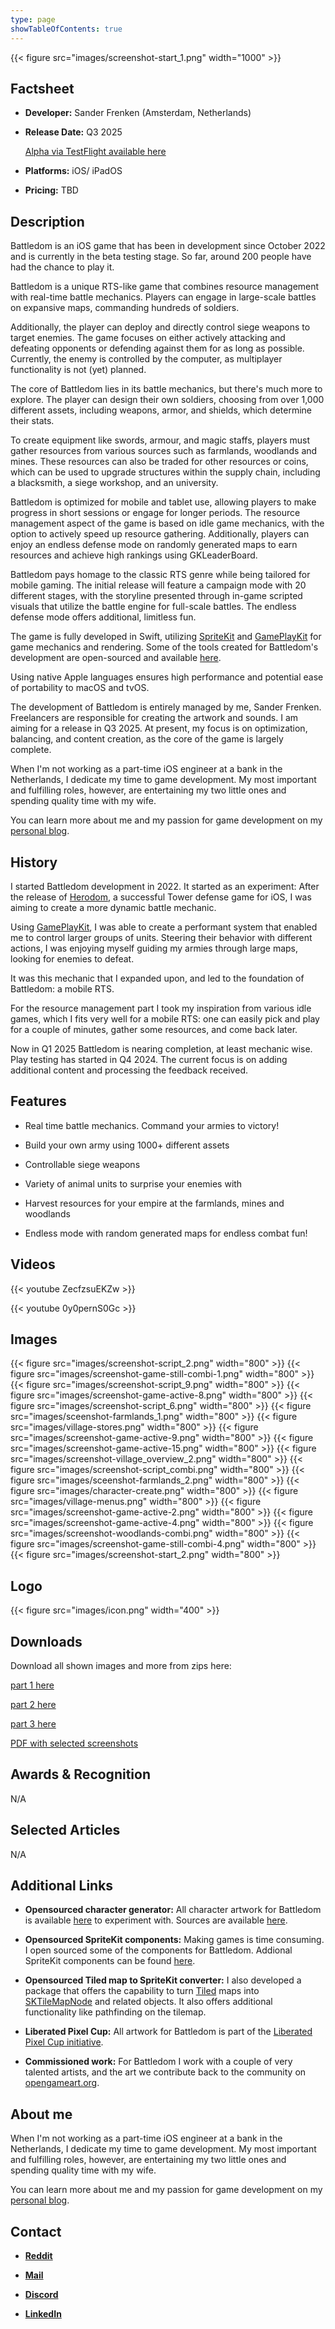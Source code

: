 ```yaml
---
type: page
showTableOfContents: true
---
```


{{< figure src="images/screenshot-start_1.png" width="1000" >}}

## Factsheet

- **Developer:** Sander Frenken (Amsterdam, Netherlands)

- **Release Date:** Q3 2025

    [Alpha via TestFlight available here](https://testflight.apple.com/join/IsXcGtGR)

- **Platforms:** iOS/ iPadOS

- **Pricing:** TBD

## Description

Battledom is an iOS game that has been in development since October 2022 and is currently in the beta testing stage. 
So far, around 200 people have had the chance to play it.

Battledom is a unique RTS-like game that combines resource management with real-time battle mechanics. Players can engage in large-scale battles on expansive maps, commanding hundreds of soldiers. 

Additionally, the player can deploy and directly control siege weapons to target enemies. The game focuses on either actively attacking and defeating opponents or defending against them for as long as possible. 
Currently, the enemy is controlled by the computer, as multiplayer functionality is not (yet) planned.

The core of Battledom lies in its battle mechanics, but there's much more to explore. The player can design their own soldiers, choosing from over 1,000 different assets, including weapons, armor, and shields, which determine their stats. 

To create equipment like swords, armour, and magic staffs, players must gather resources from various sources such as farmlands, woodlands and mines. These resources can also be traded for other resources or coins, which can be used to upgrade structures within the supply chain, including a blacksmith, a siege workshop, and an university.

Battledom is optimized for mobile and tablet use, allowing players to make progress in short sessions or engage for longer periods. The resource management aspect of the game is based on idle game mechanics, with the option to actively speed up resource gathering. Additionally, players can enjoy an endless defense mode on randomly generated maps to earn resources and achieve high rankings using GKLeaderBoard.

Battledom pays homage to the classic RTS genre while being tailored for mobile gaming. The initial release will feature a campaign mode with 20 different stages, with the storyline presented through in-game scripted visuals that utilize the battle engine for full-scale battles. The endless defense mode offers additional, limitless fun.

The game is fully developed in Swift, utilizing [SpriteKit](https://developer.apple.com/documentation/spritekit/) and [GamePlayKit](https://developer.apple.com/documentation/gameplaykit) for game mechanics and rendering. Some of the tools created for Battledom's development are open-sourced and available [here](https://sanderfrenken.github.io/battledom-site/presskit/#selected-articles).

Using native Apple languages ensures high performance and potential ease of portability to macOS and tvOS.

The development of Battledom is entirely managed by me, Sander Frenken. Freelancers are responsible for creating the artwork and sounds. I am aiming for a release in Q3 2025. At present, my focus is on optimization, balancing, and content creation, as the core of the game is largely complete.

When I'm not working as a part-time iOS engineer at a bank in the Netherlands, I dedicate my time to game development. My most important and fulfilling roles, however, are entertaining my two little ones and spending quality time with my wife.

You can learn more about me and my passion for game development on my [personal blog](https://sanderfrenken.github.io/dev-blog).

## History

I started Battledom development in 2022. It started as an experiment: After the release of [Herodom](https://apps.apple.com/us/app/herodom/id1371997444), a successful Tower defense game for iOS, I was aiming to create a more dynamic battle mechanic. 

Using [GamePlayKit](https://developer.apple.com/documentation/gameplaykit), I was able to create a performant system that enabled me to control larger groups of units. Steering their behavior with different actions, I was enjoying myself guiding my armies through large maps, looking for enemies to defeat.

It was this mechanic that I expanded upon, and led to the foundation of Battledom: a mobile RTS.

For the resource management part I took my inspiration from various idle games, which I fits very well for a mobile RTS: one can easily pick and play for a couple of minutes, gather some resources, and come back later.

Now in Q1 2025 Battledom is nearing completion, at least mechanic wise. Play testing has started in Q4 2024. The current focus is on adding additional content and processing the feedback received.

## Features

- Real time battle mechanics. Command your armies to victory!

- Build your own army using 1000+ different assets

- Controllable siege weapons

- Variety of animal units to surprise your enemies with

- Harvest resources for your empire at the farmlands, mines and woodlands

- Endless mode with random generated maps for endless combat fun!

## Videos

{{< youtube ZecfzsuEKZw >}}

{{< youtube 0y0pernS0Gc >}}

## Images

{{< figure src="images/screenshot-script_2.png" width="800" >}}
{{< figure src="images/screenshot-game-still-combi-1.png" width="800" >}}
{{< figure src="images/screenshot-script_9.png" width="800" >}}
{{< figure src="images/screenshot-game-active-8.png" width="800" >}}
{{< figure src="images/screenshot-script_6.png" width="800" >}}
{{< figure src="images/sceenshot-farmlands_1.png" width="800" >}}
{{< figure src="images/village-stores.png" width="800" >}}
{{< figure src="images/screenshot-game-active-9.png" width="800" >}}
{{< figure src="images/screenshot-game-active-15.png" width="800" >}}
{{< figure src="images/screenshot-village_overview_2.png" width="800" >}}
{{< figure src="images/screenshot-script_combi.png" width="800" >}}
{{< figure src="images/sceenshot-farmlands_2.png" width="800" >}}
{{< figure src="images/character-create.png" width="800" >}}
{{< figure src="images/village-menus.png" width="800" >}}
{{< figure src="images/screenshot-game-active-2.png" width="800" >}}
{{< figure src="images/screenshot-game-active-4.png" width="800" >}}
{{< figure src="images/screenshot-woodlands-combi.png" width="800" >}}
{{< figure src="images/screenshot-game-still-combi-4.png" width="800" >}}
{{< figure src="images/screenshot-start_2.png" width="800" >}}

## Logo

{{< figure src="images/icon.png" width="400" >}}

## Downloads

Download all shown images and more from zips here:

[part 1 here](images/presskit_part_1.zip)

[part 2 here](images/presskit_part_2.zip)

[part 3 here](images/presskit_part_3.zip)

[PDF with selected screenshots](images/screenshots_battledom.pdf)

## Awards & Recognition

N/A

## Selected Articles

N/A

## Additional Links

- **Opensourced character generator:** All character artwork for Battledom is available [here](https://liberatedpixelcup.github.io/Universal-LPC-Spritesheet-Character-Generator/#?body=Body_color_light&head=Human_male_light) to experiment with. Sources are available [here](https://github.com/LiberatedPixelCup/Universal-LPC-Spritesheet-Character-Generator).

- **Opensourced SpriteKit components:** Making games is time consuming. I open sourced some of the components for Battledom. Addional SpriteKit components can be found [here](https://github.com/sanderfrenken/MoreSpriteKit). 

- **Opensourced Tiled map to SpriteKit converter:** I also developed a package that offers the capability to turn [Tiled](https://www.mapeditor.org) maps into [SKTileMapNode](https://developer.apple.com/documentation/spritekit/sktilemapnode) and related objects. It also offers additional functionality like pathfinding on the tilemap.

- **Liberated Pixel Cup:** All artwork for Battledom is part of the [Liberated Pixel Cup initiative](https://lpc.opengameart.org/).

- **Commissioned work:** For Battledom I work with a couple of very talented artists, and the art we contribute back to the community on [opengameart.org](https://opengameart.org/content/lpc-commissioned).

## About me

When I'm not working as a part-time iOS engineer at a bank in the Netherlands, I dedicate my time to game development. My most important and fulfilling roles, however, are entertaining my two little ones and spending quality time with my wife.

You can learn more about me and my passion for game development on my [personal blog](https://sanderfrenken.github.io/dev-blog).

## Contact

- [**Reddit**](https://www.reddit.com/user/sanderfrenken/)

- [**Mail**](mailto:rednasgamesinfo@gmail.com)

- [**Discord**](https://discord.com/users/478807114752589825)

- [**LinkedIn**](https://www.linkedin.com/in/sander-frenken-071a2157/)